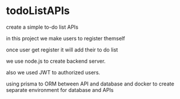 # todoListAPIs

create a simple to-do list APIs

in this project we make users to register themself

once user get register it will add their to do list

we use node.js to create backend server.

also we used JWT to authorized users.

using prisma to ORM between API and database and docker to create separate environment for database and APIs


